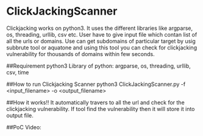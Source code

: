 # ClickJackingScanner

Clickjacking works on python3. It uses the different libraries like argparse, os, threading, urllib, csv etc.
User have to give input file which contan list of all the urls or domains. Use can get subdomains of particular target by usig subbrute tool or aquatone and using this tool you can check for clickjacking vulnerability for thousands of domains within few seconds.


##Requirement
python3
Library of python: argparse, os, threading, urllib, csv, time

##How to run Clickjacking Scanner
python3 ClickJackingScanner.py -f <input_filename> -o <output_filename>

##How it works!!
It automatically travers to all the url and check for the clickjacking vulnerability. If tool find the vulnerability then it will store it into output file.

##PoC Video:
